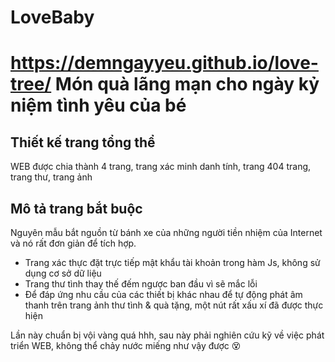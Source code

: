 # LoveBaby
https://demngayyeu.github.io/love-tree/
Món quà lãng mạn cho ngày kỷ niệm tình yêu của bé
===========================

Thiết kế trang tổng thể
------------
WEB được chia thành 4 trang, trang xác minh danh tính, trang 404 trang, trang thư, trang ảnh

Mô tả trang bắt buộc
------------
Nguyên mẫu bắt nguồn từ bánh xe của những người tiền nhiệm của Internet và nó rất đơn giản để tích hợp.
* Trang xác thực đặt trực tiếp mật khẩu tài khoản trong hàm Js, không sử dụng cơ sở dữ liệu
* Trang thư tình thay thế đếm ngược ban đầu vì sẽ mắc lỗi
* Để đáp ứng nhu cầu của các thiết bị khác nhau để tự động phát âm thanh trên trang ảnh thư tình & quà tặng, một nút rất xấu xí đã được thực hiện


Lần này chuẩn bị vội vàng quá hhh, sau này phải nghiên cứu kỹ về việc phát triển WEB, không thể chảy nước miếng như vậy được 😵
